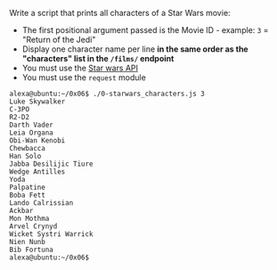 Write a script that prints all characters of a Star Wars movie:

- The first positional argument passed is the Movie ID - example: `3` = "Return of the Jedi"
- Display one character name per line **in the same order as the "characters" list in the `/films/` endpoint**
- You must use the [Star wars API](https://intranet.alxswe.com/rltoken/gh_NaSUk9QlXHVoACFU-tg 'Star wars API')
- You must use the `request` module

```
alexa@ubuntu:~/0x06$ ./0-starwars_characters.js 3
Luke Skywalker
C-3PO
R2-D2
Darth Vader
Leia Organa
Obi-Wan Kenobi
Chewbacca
Han Solo
Jabba Desilijic Tiure
Wedge Antilles
Yoda
Palpatine
Boba Fett
Lando Calrissian
Ackbar
Mon Mothma
Arvel Crynyd
Wicket Systri Warrick
Nien Nunb
Bib Fortuna
alexa@ubuntu:~/0x06$
```
